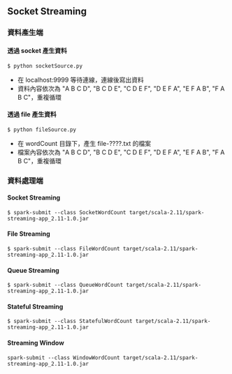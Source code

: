 ## Socket Streaming

### 資料產生端

#### 透過 socket 產生資料
```shell
$ python socketSource.py
```
- 在 localhost:9999 等待連線，連線後寫出資料
- 資料內容依次為 "A B C D", "B C D E", "C D E F", "D E F A", "E F A B", "F A B C"，重複循環

#### 透過 file 產生資料
```shell
$ python fileSource.py
```
- 在 wordCount 目錄下，產生 file-????.txt 的檔案
- 檔案內容依次為 "A B C D", "B C D E", "C D E F", "D E F A", "E F A B", "F A B C"，重複循環

### 資料處理端

#### Socket Streaming
```shell
$ spark-submit --class SocketWordCount target/scala-2.11/spark-streaming-app_2.11-1.0.jar
```

#### File Streaming
```shell
$ spark-submit --class FileWordCount target/scala-2.11/spark-streaming-app_2.11-1.0.jar
```

#### Queue Streaming
```shell
$ spark-submit --class QueueWordCount target/scala-2.11/spark-streaming-app_2.11-1.0.jar
```

#### Stateful Streaming
```shell
$ spark-submit --class StatefulWordCount target/scala-2.11/spark-streaming-app_2.11-1.0.jar
```

#### Streaming Window
```shell
spark-submit --class WindowWordCount target/scala-2.11/spark-streaming-app_2.11-1.0.jar
```
